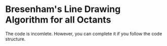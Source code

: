 # Bresenham's Line Drawing Algorithm for all Octants

The code is incomlete. However, you can complete it if you follow the code structure.
